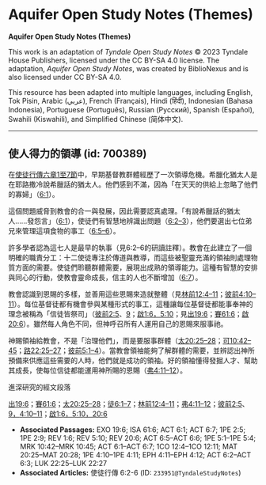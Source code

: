 # Aquifer Open Study Notes (Themes)

**Aquifer Open Study Notes (Themes)**

This work is an adaptation of *Tyndale Open Study Notes* © 2023 Tyndale House Publishers, licensed under the CC BY\-SA 4\.0 license. The adaptation, *Aquifer Open Study Notes*, was created by BiblioNexus and is also licensed under CC BY\-SA 4\.0\.

This resource has been adapted into multiple languages, including English, Tok Pisin, Arabic (عربي), French (Français), Hindi (हिंदी), Indonesian (Bahasa Indonesia), Portuguese (Português), Russian (Русский), Spanish (Español), Swahili (Kiswahili), and Simplified Chinese (简体中文).



--------------------------------

## 使人得力的領導 (id: 700389)

在[使徒行傳六章1至7節](https://ref.ly/Acts6:1-Acts6:7)中，早期基督教群體經歷了一次領導危機。希臘化猶太人是在耶路撒冷說希臘話的猶太人。他們感到不滿，因為「在天天的供給上忽略了他們的寡婦」（[6:1](https://ref.ly/Acts6:1)）。

這個問題威脅到教會的合一與發展，因此需要認真處理。「有說希臘話的猶太人……發怨言」（[6:1](https://ref.ly/Acts6:1)），使徒們有智慧地辨識出問題（[6:2–3](https://ref.ly/Acts6:2-Acts6:3)），他們要選出七位弟兄來管理這項食物的事工（[6:5–6](https://ref.ly/Acts6:5-Acts6:6)）。

許多學者認為這七人是最早的執事（見6:2–6的研讀註釋）。教會在此建立了一個明確的職責分工：十二使徒專注於傳道與教導，而這些被聖靈充滿的領袖則處理物質方面的需要。使徒們聆聽群體需要，展現出成熟的領導能力。這種有智慧的安排與同心的行動，使教會靈命成長，信主的人也不斷增加（[6:7](https://ref.ly/Acts6:7)）。

教會認識到恩賜的多樣，並善用這些恩賜來造就整體（見[林前12:4–11](https://ref.ly/1Cor12:4-1Cor12:11)；[彼前4:10–11](https://ref.ly/1Pet4:10-1Pet4:11)）。每位基督徒都有機會參與某種形式的事工，這種讓每位基督徒都能事奉神的理念被稱為「信徒皆祭司」（[彼前2:5](https://ref.ly/1Pet2:5)、[9](https://ref.ly/1Pet2:9)；[啟1:6，](https://ref.ly/Rev1:6)[5:10](https://ref.ly/Rev5:10)；見[出19:6](https://ref.ly/Exod19:6)；[賽61:6](https://ref.ly/Isa61:6)；[啟20:6](https://ref.ly/Rev20:6)）。雖然每人角色不同，但神呼召所有人運用自己的恩賜來服事祂。

神賜領袖給教會，不是「治理他們」，而是要服事群體（[太20:25–28](https://ref.ly/Matt20:25-Matt20:28)；[可10:42–45](https://ref.ly/Mark10:42-Mark10:45)；[路22:25–27](https://ref.ly/Luke22:25-Luke22:27)；[彼前5:1–4](https://ref.ly/1Pet5:1-1Pet5:4)）。當教會領袖能夠了解群體的需要，並辨認出神所預備來供應這些需要的人時，他們就是成功的領袖。好的領袖懂得發掘人才、幫助其成長，使每位信徒都能運用神所賜的恩賜（[弗4:11–12](https://ref.ly/Eph4:11-Eph4:12)）。

進深研究的經文段落

[出19:6](https://ref.ly/Exod19:6)；[賽61:6](https://ref.ly/Isa61:6)；[太20:25–28](https://ref.ly/Matt20:25-Matt20:28)；[徒6:1–7](https://ref.ly/Acts6:1-Acts6:7)；[林前12:4–11](https://ref.ly/1Cor12:4-1Cor12:11)；[弗4:11–12](https://ref.ly/Eph4:11-Eph4:12)；[彼前2:5](https://ref.ly/1Pet2:5)、[9，](https://ref.ly/1Pet2:9)[4:10–11](https://ref.ly/1Pet4:10-1Pet4:11)；[啟1:6，](https://ref.ly/Rev1:6)[5:10，](https://ref.ly/Rev5:10)[20:6](https://ref.ly/Rev20:6)

* **Associated Passages:** EXO 19:6; ISA 61:6; ACT 6:1; ACT 6:7; 1PE 2:5; 1PE 2:9; REV 1:6; REV 5:10; REV 20:6; ACT 6:5–ACT 6:6; 1PE 5:1–1PE 5:4; MRK 10:42–MRK 10:45; ACT 6:1–ACT 6:7; 1CO 12:4–1CO 12:11; MAT 20:25–MAT 20:28; 1PE 4:10–1PE 4:11; EPH 4:11–EPH 4:12; ACT 6:2–ACT 6:3; LUK 22:25–LUK 22:27
* **Associated Articles:** 使徒行傳 6:2-6 (ID: `233951@TyndaleStudyNotes`)

